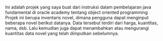 Ini adalah projek yang saya buat dari instruksi dalam pembelajaran java fundamental di oracle academy tentang object oriented programming
Projek ini berupa inventaris novel, dimana pengguna dapat menginput beberapa novel berikut datanya. 
Data tersebut terdiri dari harga, kuantitas, nama, dsb. 
Lalu kemudian juga dapat menambahkan atau mengurangi kuantitas data novel yang telah diinputkan sebelumnya.
